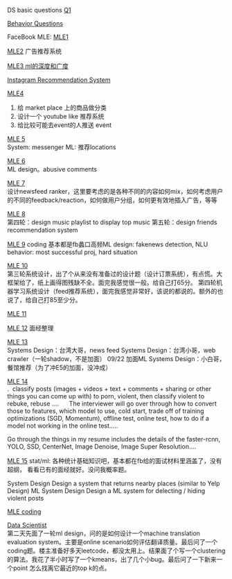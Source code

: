 DS basic questions
[Q1](https://www.1point3acres.com/bbs/forum.php?mod=viewthread&tid=757696&extra=page%3D1%26filter%3Dsortid%26sortid%3D311%26searchoption%5B3089%5D%5Bvalue%5D%5B2%5D%3D2%26searchoption%5B3089%5D%5Btype%5D%3Dcheckbox%26searchoption%5B3090%5D%5Bvalue%5D%3D1%26searchoption%5B3090%5D%5Btype%5D%3Dradio%26searchoption%5B3046%5D%5Bvalue%5D%3D2%26searchoption%5B3046%5D%5Btype%5D%3Dradio%26sortid%3D311%26orderby%3Ddateline)

[Behavior Questions](https://www.1point3acres.com/bbs/forum.php?mod=viewthread&tid=763193&extra=page%3D1%26filter%3Dsortid%26sortid%3D311%26searchoption%5B3089%5D%5Bvalue%5D%5B3%5D%3D3%26searchoption%5B3089%5D%5Btype%5D%3Dcheckbox%26searchoption%5B3046%5D%5Bvalue%5D%3D2%26searchoption%5B3046%5D%5Btype%5D%3Dradio%26sortid%3D311%26orderby%3Ddateline)

FaceBook MLE:
[MLE1](https://www.1point3acres.com/bbs/forum.php?mod=viewthread&tid=762516&extra=page%3D1%26filter%3Dsortid%26sortid%3D311%26searchoption%5B3089%5D%5Bvalue%5D%5B3%5D%3D3%26searchoption%5B3089%5D%5Btype%5D%3Dcheckbox%26searchoption%5B3046%5D%5Bvalue%5D%3D2%26searchoption%5B3046%5D%5Btype%5D%3Dradio%26sortid%3D311%26orderby%3Ddateline)

[MLE2](https://www.1point3acres.com/bbs/forum.php?mod=viewthread&tid=764510&extra=page%3D1%26filter%3Dsortid%26sortid%3D311%26searchoption%5B3089%5D%5Bvalue%5D%5B3%5D%3D3%26searchoption%5B3089%5D%5Btype%5D%3Dcheckbox%26searchoption%5B3046%5D%5Bvalue%5D%3D2%26searchoption%5B3046%5D%5Btype%5D%3Dradio%26sortid%3D311%26orderby%3Ddateline)
广告推荐系统  

[MLE3 ml的深度和广度](https://www.1point3acres.com/bbs/forum.php?mod=viewthread&tid=762594&extra=page%3D1%26filter%3Dsortid%26sortid%3D311%26searchoption%5B3089%5D%5Bvalue%5D%5B3%5D%3D3%26searchoption%5B3089%5D%5Btype%5D%3Dcheckbox%26searchoption%5B3046%5D%5Bvalue%5D%3D2%26searchoption%5B3046%5D%5Btype%5D%3Dradio%26sortid%3D311%26orderby%3Ddateline)

[Instagram Recommendation System](https://instagram-engineering.com/powered-by-ai-instagrams-explore-recommender-system-7ca901d2a882)

[MLE4](https://www.1point3acres.com/bbs/forum.php?mod=viewthread&tid=760127&extra=page%3D1%26filter%3Dsortid%26sortid%3D311%26searchoption%5B3089%5D%5Bvalue%5D%5B3%5D%3D3%26searchoption%5B3089%5D%5Btype%5D%3Dcheckbox%26searchoption%5B3046%5D%5Bvalue%5D%3D2%26searchoption%5B3046%5D%5Btype%5D%3Dradio%26sortid%3D311%26orderby%3Ddateline)  
1. 给 market place 上的商品做分类
2. 设计一个 youtube like 推荐系统
3. 给比较可能去event的人推送 event  

[MLE 5](https://www.1point3acres.com/bbs/forum.php?mod=viewthread&tid=711776&extra=page%3D3%26filter%3Dsortid%26sortid%3D311%26searchoption%5B3089%5D%5Bvalue%5D%5B3%5D%3D3%26searchoption%5B3089%5D%5Btype%5D%3Dcheckbox%26searchoption%5B3046%5D%5Bvalue%5D%3D2%26searchoption%5B3046%5D%5Btype%5D%3Dradio%26sortid%3D311%26orderby%3Ddateline)  
System: messenger
ML: 推荐locations

[MLE 6](https://www.1point3acres.com/bbs/forum.php?mod=viewthread&tid=709207&extra=page%3D3%26filter%3Dsortid%26sortid%3D311%26searchoption%5B3089%5D%5Bvalue%5D%5B3%5D%3D3%26searchoption%5B3089%5D%5Btype%5D%3Dcheckbox%26searchoption%5B3046%5D%5Bvalue%5D%3D2%26searchoption%5B3046%5D%5Btype%5D%3Dradio%26sortid%3D311%26orderby%3Ddateline)  
 ML design。abusive comments

[MLE 7](https://www.1point3acres.com/bbs/forum.php?mod=viewthread&tid=699261&extra=page%3D4%26filter%3Dsortid%26sortid%3D311%26searchoption%5B3089%5D%5Bvalue%5D%5B3%5D%3D3%26searchoption%5B3089%5D%5Btype%5D%3Dcheckbox%26searchoption%5B3046%5D%5Bvalue%5D%3D2%26searchoption%5B3046%5D%5Btype%5D%3Dradio%26sortid%3D311%26orderby%3Ddateline)  
设计newsfeed ranker，这里要考虑的是各种不同的内容如何mix，如何考虑用户的不同的feedback/reaction，如何做用户分组，如何更有效地插入广告，等等

[MLE 8](https://www.1point3acres.com/bbs/forum.php?mod=viewthread&tid=698428&extra=page%3D4%26filter%3Dsortid%26sortid%3D311%26searchoption%5B3089%5D%5Bvalue%5D%5B3%5D%3D3%26searchoption%5B3089%5D%5Btype%5D%3Dcheckbox%26searchoption%5B3046%5D%5Bvalue%5D%3D2%26searchoption%5B3046%5D%5Btype%5D%3Dradio%26sortid%3D311%26orderby%3Ddateline)  
第四轮：design music playlist to display top music
第五轮：design friends recommendation system

[MLE 9](https://www.1point3acres.com/bbs/forum.php?mod=viewthread&tid=690115&extra=page%3D4%26filter%3Dsortid%26sortid%3D311%26searchoption%5B3089%5D%5Bvalue%5D%5B3%5D%3D3%26searchoption%5B3089%5D%5Btype%5D%3Dcheckbox%26searchoption%5B3046%5D%5Bvalue%5D%3D2%26searchoption%5B3046%5D%5Btype%5D%3Dradio%26sortid%3D311%26orderby%3Ddateline)
coding 基本都是fb蠡口高频ML design: fakenews detection, NLU
behavior: most successful proj, hard situation

[MLE 10](https://www.1point3acres.com/bbs/forum.php?mod=viewthread&tid=680056&extra=page%3D5%26filter%3Dsortid%26sortid%3D311%26searchoption%5B3089%5D%5Bvalue%5D%5B3%5D%3D3%26searchoption%5B3089%5D%5Btype%5D%3Dcheckbox%26searchoption%5B3046%5D%5Bvalue%5D%3D2%26searchoption%5B3046%5D%5Btype%5D%3Dradio%26sortid%3D311%26orderby%3Ddateline)  
第三轮系统设计，出了个从来没有准备过的设计题（设计订票系统），有点慌。大框架给了，纸上画得图残缺不全。面完我感觉很一般。给自己打65分。
第四轮机器学习系统设计（feed推荐系统），面完我感觉非常好，该说的都说的。额外的也说了，给自己打85至少分。  

[MLE 11](https://www.1point3acres.com/bbs/forum.php?mod=viewthread&tid=677163&extra=page%3D5%26filter%3Dsortid%26sortid%3D311%26searchoption%5B3089%5D%5Bvalue%5D%5B3%5D%3D3%26searchoption%5B3089%5D%5Btype%5D%3Dcheckbox%26searchoption%5B3046%5D%5Bvalue%5D%3D2%26searchoption%5B3046%5D%5Btype%5D%3Dradio%26sortid%3D311%26orderby%3Ddateline)  

[MLE 12](https://www.1point3acres.com/bbs/forum.php?mod=viewthread&tid=674545&extra=page%3D5%26filter%3Dsortid%26sortid%3D311%26searchoption%5B3089%5D%5Bvalue%5D%5B3%5D%3D3%26searchoption%5B3089%5D%5Btype%5D%3Dcheckbox%26searchoption%5B3046%5D%5Bvalue%5D%3D2%26searchoption%5B3046%5D%5Btype%5D%3Dradio%26sortid%3D311%26orderby%3Ddateline) 面经整理  

[MLE 13](https://www.1point3acres.com/bbs/forum.php?mod=viewthread&tid=673895&extra=page%3D5%26filter%3Dsortid%26sortid%3D311%26searchoption%5B3089%5D%5Bvalue%5D%5B3%5D%3D3%26searchoption%5B3089%5D%5Btype%5D%3Dcheckbox%26searchoption%5B3046%5D%5Bvalue%5D%3D2%26searchoption%5B3046%5D%5Btype%5D%3Dradio%26sortid%3D311%26orderby%3Ddateline)  
Systems Design：台湾大哥，news feed
Systems Design：台湾小哥，web crawler（一轮shadow，不是加面）
09/22 加面ML Systems Design：小白哥，餐馆推荐（为了冲E5的加面，没冲成）

[MLE 14](https://www.1point3acres.com/bbs/forum.php?mod=viewthread&tid=670344&extra=page%3D5%26filter%3Dsortid%26sortid%3D311%26searchoption%5B3089%5D%5Bvalue%5D%5B3%5D%3D3%26searchoption%5B3089%5D%5Btype%5D%3Dcheckbox%26searchoption%5B3046%5D%5Bvalue%5D%3D2%26searchoption%5B3046%5D%5Btype%5D%3Dradio%26sortid%3D311%26orderby%3Ddateline)  
.  classify posts (images + videos + text + comments + sharing or other things you can come up with) to porn, violent, then classify violent to rebuke, rebuse ….
     The interviewer will go over through how to convert those to features, which model to use, cold start, trade off of training optimizations (SGD, Momentum), offline test, online test, how to do if a model not working in the online test…..

Go through the things in my resume includes the details of the faster-rcnn, YOLO, SSD, CenterNet, Image Denoise, Image Super Resolution….

[MLE 15](https://www.1point3acres.com/bbs/forum.php?mod=viewthread&tid=669858&extra=page%3D5%26filter%3Dsortid%26sortid%3D311%26searchoption%5B3089%5D%5Bvalue%5D%5B3%5D%3D3%26searchoption%5B3089%5D%5Btype%5D%3Dcheckbox%26searchoption%5B3046%5D%5Bvalue%5D%3D2%26searchoption%5B3046%5D%5Btype%5D%3Dradio%26sortid%3D311%26orderby%3Ddateline)
stat/ml: 各种统计基础知识吧，基本都在fb给的面试材料里涵盖了，没有超纲， 看看已有的面经就好。没问我概率题。


System Design
Design a system that returns nearby places (similar to Yelp Design)
ML System Design
Design a ML system for delecting / hiding violent posts




[MLE coding](https://www.1point3acres.com/bbs/forum.php?mod=viewthread&tid=755084&extra=page%3D1%26filter%3Dsortid%26sortid%3D311%26searchoption%255B3089%255D%255Bvalue%255D%255B3%255D%3D3%26searchoption%255B3089%255D%255Btype%255D%3Dcheckbox%26searchoption%255B3046%255D%255Bvalue%255D%3D2%26searchoption%255B3046%255D%255Btype%255D%3Dradio%26orderby%3Ddateline&page=1)

[Data Scientist](https://www.1point3acres.com/bbs/forum.php?mod=viewthread&tid=737967&extra=page%3D2%26filter%3Dsortid%26sortid%3D311%26searchoption%5B3089%5D%5Bvalue%5D%5B3%5D%3D3%26searchoption%5B3089%5D%5Btype%5D%3Dcheckbox%26searchoption%5B3046%5D%5Bvalue%5D%3D2%26searchoption%5B3046%5D%5Btype%5D%3Dradio%26sortid%3D311%26orderby%3Ddateline)  
第二天先面了一轮ml design，问的是如何设计一个machine translation evaluation system。主要是online scenario如何评估翻译质量。最后问了一个coding题。楼主准备好多天leetcode，都没太用上。结果面了个写一个clustering的算法。我花了半小时写了一个kmeans，出了几个小bug。最后问了一下新来一个point 怎么找离它最近的top k的点。  